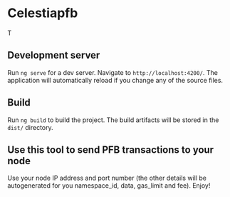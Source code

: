 # Celestiapfb

T 
## Development server

Run `ng serve` for a dev server. Navigate to `http://localhost:4200/`. The application will automatically reload if you change any of the source files.
 
## Build

Run `ng build` to build the project. The build artifacts will be stored in the `dist/` directory.

 ## Use this tool to send PFB transactions to your node
Use your node IP address and port number (the other details will be autogenerated for you namespace_id, data, gas_limit and fee).
 Enjoy!